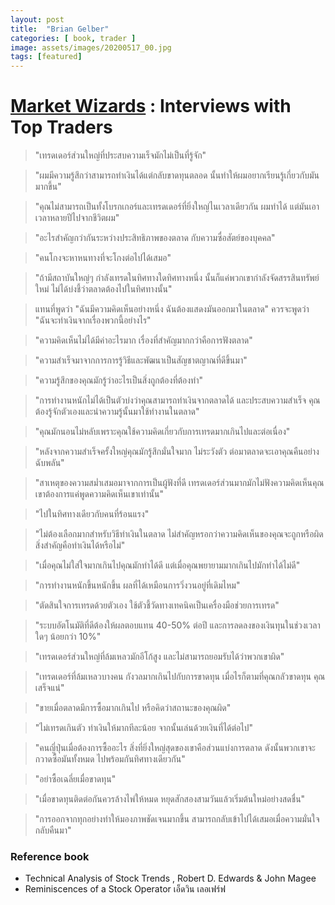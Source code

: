 ```yaml
---
layout: post
title:  "Brian Gelber"
categories: [ book, trader ]
image: assets/images/20200517_00.jpg
tags: [featured]
---
```

# [Market Wizards][1] : Interviews with Top Traders


> "เทรดเดอร์ส่วนใหญ่ที่ประสบความเร็จมักไม่เป็นที่รู้จัก"

> "ผมมีความรู้สึกว่าสามารถทำเงินได้แต่กลับขาดทุนตลอด นั้นทำให้ผมอยากเรียนรู้เกี่ยวกับมันมากขึ้น"

> "คุณไม่สามารถเป็นทั้งโบรกเกอร์และเทรดเดอร์ที่ยิ่งใหญ่ไนเวลาเดียวกัน ผมทำได้ แต่มันเอาเวลาหลายปีไปจากชีวิตผม"

> "อะไรสำคัญกว่ากันระหว่างประสิทธิภาพของตลาด กับความซื่อสัตย์ของบุคคล"

> "คนโกงจะหาหนทางที่จะโกงต่อไปได้เสมอ"

> "ถ้ามีสถาบันใหญ่ๆ กำลังเทรดในทิศทางใดทิศทางหนึ่ง นั้นก็แค่พวกเขากำลังจัดสรรสินทรัพย์ใหม่ ไม่ได้บ่งชี้ว่าตลาดต้องไปในทิศทางนั้น"

> แทนที่พูดว่า "ฉันมีความคิดเห็นอย่างหนึ่ง ฉันต้องแสดงมันออกมาในตลาด" ควรจะพูดว่า "ฉันจะทำเงินจากเรื่องพวกนี้อย่างไร"

> "ความคิดเห็นไม่ได้มีค่าอะไรมาก เรื่องที่สำคัญมากกว่าคือการฟังตลาด"

> "ความสำเร็จมาจากการการรู้วิธีและพัฒนาเป็นสัญชาตญาณที่ดีขึ้นมา"

> "ความรู้สึกของคุณมักรู้ว่าอะไรเป็นสิ่งถูกต้องที่ต้องทำ"

> "การทำงานหนักไม่ได้เป็นตัวบ่งว่าคุณสามารถทำเงินจากตลาดได้ และประสบความสำเร็จ คุณต้องรู้จักตัวเองและนำความรู้นั้นมาใช้ทำงานในตลาด"

> "คุณมักนอนไม่หลับเพราะคุณใช้ความคิดเกี่ยวกับการเทรดมากเกินไปและต่อเนื่อง"

> "หลังจากความสำเร็จครั้งใหญ่คุณมักรู้สึกมั่นใจมาก ไม่ระวังตัว ต่อมาตลาดจะเอาคุณคืนอย่างฉับพลัน"

> "สาเหตุของความสม่ำเสมอมาจากการเป็นผู้ฟังที่ดี เทรดเดอร์ส่วนมากมักไม่ฟังความคิดเห็นคุณ เขาต้องการแค่พูดความคิดเห็นเขาเท่านั้น"

> "ไปในทิศทางเดียวกับคนที่ร้อนแรง"

> "ไม่ต้องเลือกมากสำหรับวิธีทำเงินในตลาด  ไม่สำคัญหรอกว่าความคิดเห็นของคุณจะถูกหรือผิด สิ่งสำคัญคือทำเงินได้หรือไม่"

> "เมื่อคุณไม่ใส่ใจมากเกินไปคุณมักทำได้ดี แต่เมื่อคุณพยายามมากเกินไปมักทำได้ไม่ดี"

> "การทำงานหนักขึ้นหนักขึ้น ผลที่ได้เหมือนการวิ่งวนอยู่ที่เดิมไหม"

> "ตัดสินใจการเทรดด้วยตัวเอง ใช้ตัวชี้วัดทางเทคนิคเป็นเครื่องมือช่วยการเทรด"

> "ระบบอัตโนมัติที่ดีต้องให้ผลตอบแทน 40-50% ต่อปี และการลดลงของเงินทุนในช่วงเวลาใดๆ น้อยกว่า 10%"

> "เทรดเดอร์ส่วนใหญ่ที่ล้มเหลวมักอีโก้สูง และไม่สามารถยอมรับได้ว่าพวกเขาผิด"

> "เทรดเดอร์ที่ล้มเหลวบางคน กังวลมากเกินไปกับการขาดทุน เมื่อไรก็ตามที่คุณกลัวขาดทุน คุณเสร็จแน่"

> "ขายเมื่อตลาดมีการซื้อมากเกินไป หรือคิดว่าสถานะของคุณผิด"

> "ไม่เทรดเกินตัว ทำเงินให้มากทีละน้อย จากนั้นเล่นด้วยเงินที่ได้ต่อไป"

> "คนญี่ปุ่นเมื่อต้องการซื้ออะไร สิ่งที่ยิ่งใหญ่สุดของเขาคือส่วนแบ่งการตลาด ดังนั้นพวกเขาจะกวาดซื้อมันทั้งหมด ไปพร้อมกันทิศทางเดียวกัน"

> "อย่าซื้อเฉลี่ยเมื่อขาดทุน"

> "เมื่อขาดทุนติดต่อกันควรล้างไพ่ให้หมด หยุดสักสองสามวันแล้วเริ่มต้นใหม่อย่างสดชื่น"

> "การออกจากทุกอย่างทำให้มองภาพชัดเจนมากขึ้น สามารถกลับเข้าไปได้เสมอเมื่อความมั่นใจกลับคืนมา"



### Reference book
* Technical Analysis of Stock Trends , Robert D. Edwards & John Magee
* Reminiscences of a Stock Operator เอ็ดวิน เลอเฟร์ฟ

[1]: https://www.amazon.com/Market-Wizards-Interviews-Traders-Trading-ebook/dp/B01F7VP43Y/ref=dp_ob_image_def "Market Wizards"
